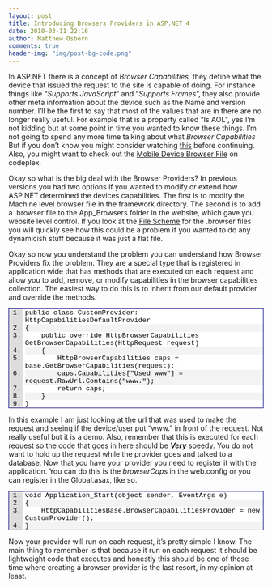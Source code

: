 ```yaml
---
layout: post
title: Introducing Browsers Providers in ASP.NET 4
date: 2010-03-11 22:16
author: Matthew Osborn
comments: true
header-img: "img/post-bg-code.png"
---
```

In ASP.NET there is a concept of <em>Browser Capabilities,</em> they define what the device that issued the request to the site is capable of doing. For instance things like “<em>Supports JavaScript</em>” and “<em>Supports Frames</em>”, they also provide other meta information about the device such as the Name and version number. I’ll be the first to say that most of the values that are in there are no longer really useful. For example that is a property called “Is AOL”, yes I’m not kidding but at some point in time you wanted to know these things. I’m not going to spend any more time talking about what <em>Browser Capabilities</em> But if you don’t know you might consider watching <a href="http://www.asp.net/learn/videos/video-368.aspx" target="_blank">this</a> before continuing. Also, you might want to check out the <a href="http://mdbf.codeplex.com/" target="_blank">Mobile Device Browser File</a> on codeplex.

Okay so what is the big deal with the Browser Providers? In previous versions you had two options if you wanted to modify or extend how ASP.NET determined the devices capabilities. The first is to modify the Machine level browser file in the framework directory. The second is to add a .browser file to the App_Browsers folder in the website, which gave you website level control. If you look at the <a href="http://msdn.microsoft.com/en-us/library/ms228122.aspx" target="_blank">File Scheme</a> for the .browser files you will quickly see how this could be a problem if you wanted to do any dynamicish stuff because it was just a flat file.

Okay so now you understand the problem you can understand how Browser Providers fix the problem. They are a special type that is registered in application wide that has methods that are executed on each request and allow you to add, remove, or modify capabilities in the browser capabilities collection. The easiest way to do this is to inherit from our default provider and override the methods.


<div class="wlWriterSmartContent" id="scid:9ce6104f-a9aa-4a17-a79f-3a39532ebf7c:ccbed909-1836-4504-8ede-47743a1e5dac" style="margin: 0px; display: inline; float: none; padding: 0px;">
<div style="font-family: 'Courier New', courier, monospace; color: #000; font-size: 10pt; border: #000080 1px solid;">
<div style="background: #ddd; overflow: auto;">
<ol style="padding-bottom: 0px; margin: 0px 0px 0px 2em; padding-left: 5px; padding-right: 0px; background: #ffffff; padding-top: 0px;">
    <li>public class CustomProvider: HttpCapabilitiesDefaultProvider</li>
    <li style="background: #f3f3f3;">{</li>
    <li>    public override HttpBrowserCapabilities GetBrowserCapabilities(HttpRequest request)</li>
    <li style="background: #f3f3f3;">    {</li>
    <li>        HttpBrowserCapabilities caps = base.GetBrowserCapabilities(request);</li>
    <li style="background: #f3f3f3;">        caps.Capabilities["Used www"] = request.RawUrl.Contains("www.");</li>
    <li>        return caps;</li>
    <li style="background: #f3f3f3;">    }</li>
    <li>}</li>
</ol>
</div>
</div>
</div>


In this example I am just looking at the url that was used to make the request and seeing if the device/user put “www.” in front of the request. Not really useful but it is a demo. Also, remember that this is executed for each request so the code that goes in here should be <strong><em>Very</em></strong> speedy. You do not want to hold up the request while the provider goes and talked to a database. Now that you have your provider you need to register it with the application. You can do this is the <em>browserCaps </em>in the web.config or you can register in the Global.asax, like so.

<div class="wlWriterSmartContent" id="scid:9ce6104f-a9aa-4a17-a79f-3a39532ebf7c:b493ce14-7ee8-44f5-9ab3-dd823fb77f05" style="margin: 0px; display: inline; float: none; padding: 0px;">
<div style="font-family: 'Courier New', courier, monospace; color: #000; font-size: 10pt; border: #000080 1px solid;">
<div style="background: #ddd; overflow: auto;">
<ol style="padding-bottom: 0px; margin: 0px 0px 0px 2em; padding-left: 5px; padding-right: 0px; background: #ffffff; padding-top: 0px;">
    <li>void Application_Start(object sender, EventArgs e)</li>
    <li style="background: #f3f3f3;">{</li>
    <li>    HttpCapabilitiesBase.BrowserCapabilitiesProvider = new CustomProvider();</li>
    <li style="background: #f3f3f3;">}</li>
</ol>
</div>
</div>
</div>


Now your provider will run on each request, it’s pretty simple I know. The main thing to remember is that because it run on each request it should be lightweight code that executes and honestly this should be one of those time where creating a browser provider is the last resort, in my opinion at least.
